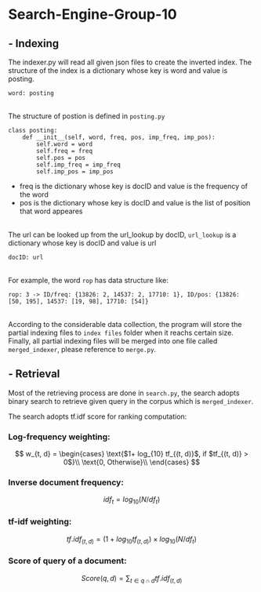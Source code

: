# Search-Engine-Group-10

## - Indexing

The indexer.py will read all given json files to create the inverted index.
The structure of the index is a dictionary whose key is word and value is posting.
```
word: posting
```
\
The structure of postion is defined in `posting.py`
```
class posting:
    def __init__(self, word, freq, pos, imp_freq, imp_pos):
        self.word = word
        self.freq = freq
        self.pos = pos
        self.imp_freq = imp_freq
        self.imp_pos = imp_pos
```
* freq is the dictionary whose key is docID and value is the frequency of the word
* pos is the dictionary whose key is docID and value is the list of position that word appeares

\
The url can be looked up from the url_lookup by docID, `url_lookup` is a dictionary whose key is docID and value is url
```
docID: url
```
\
For example, the word `rop` has data structure like:
```
rop: 3 -> ID/freq: {13826: 2, 14537: 2, 17710: 1}, ID/pos: {13826: [50, 195], 14537: [19, 98], 17710: [54]}
```

\
According to the considerable data collection, the program will store the partial indexing files to `index files` folder when it reachs certain size.
Finally, all partial indexing files will be merged into one file called `merged_indexer`, please reference to `merge.py`.


## - Retrieval

Most of the retrieving process are done in `search.py`, the search adopts binary search to retrieve given query in the corpus which is `merged_indexer`.

The search adopts tf.idf score for ranking computation:


### Log-frequency weighting:

$$
w_{t, d} = 
\begin{cases} 
    \text{$1+ log_{10} tf_{(t, d)}$, if $tf_{(t, d)} > 0$}\\ 
    \text{0, Otherwise}\\ 
\end{cases} 
$$

### Inverse document frequency:

$$idf_{t} = log_{10} (N/df_{t})$$

### tf-idf weighting:

$$tf.idf_{(t, d)} = (1+log_{10}tf_{(t, d)}) \times log_{10} (N/df_{t}) $$

### Score of query of a document:

$$Score(q, d) = \sum_{t \in q \cap d} tf.idf_{(t, d)}$$
